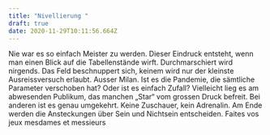 ```yaml
---
title: "Nivellierung "
draft: true
date: 2020-11-29T10:11:56.664Z
---
```

Nie war es so einfach Meister zu werden. Dieser Eindruck entsteht, wenn man einen Blick auf die Tabellenstände wirft. Durchmarschiert wird nirgends. Das Feld beschnuppert sich, keinem wird nur der kleinste Ausreissversuch erlaubt. Ausser Milan. Ist es  die Pandemie, die sämtliche Parameter verschoben hat? Oder ist es einfach Zufall? Vielleicht lieg es am abwesenden Publikum, das manchen „Star“ vom grossen Druck befreit. Bei anderen ist es genau umgekehrt. Keine Zuschauer, kein Adrenalin. Am Ende werden die Ansteckungen  über Sein und Nichtsein entscheiden. Faites vos jeux mesdames et messieurs